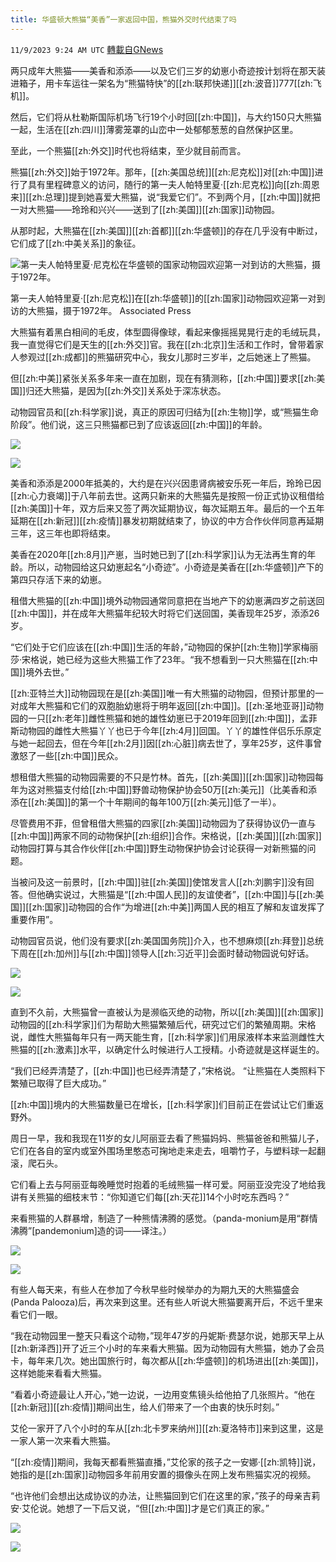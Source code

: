 ```yaml
---
title: 华盛顿大熊猫“美香”一家返回中国，熊猫外交时代结束了吗
---
```

`11/9/2023 9:24 AM UTC` [轉載自GNews](https://gnews.org/articles/1946541)

两只成年大熊猫——美香和添添——以及它们三岁的幼崽小奇迹按计划将在那天装进箱子，用卡车运往一架名为“熊猫特快”的[[zh:联邦快递]][[zh:波音]]777[[zh:飞机]]。

然后，它们将从杜勒斯国际机场飞行19个小时回[[zh:中国]]，与大约150只大熊猫一起，生活在[[zh:四川]]薄雾笼罩的山峦中一处郁郁葱葱的自然保护区里。

至此，一个熊猫[[zh:外交]]时代也将结束，至少就目前而言。

熊猫[[zh:外交]]始于1972年。那年，[[zh:美国总统]][[zh:尼克松]]对[[zh:中国]]进行了具有里程碑意义的访问，随行的第一夫人帕特里夏·[[zh:尼克松]]向[[zh:周恩来]][[zh:总理]]提到她喜爱大熊猫，说“我爱它们”。不到两个月，[[zh:中国]]就把一对大熊猫——玲玲和兴兴——送到了[[zh:美国]][[zh:国家]]动物园。

从那时起，大熊猫在[[zh:美国]][[zh:首都]][[zh:华盛顿]]的存在几乎没有中断过，它们成了[[zh:中美关系]]的象征。

![第一夫人帕特里夏·尼克松在华盛顿的国家动物园欢迎第一对到访的大熊猫，摄于1972年。](https://static01.nyt.com/images/2023/11/07/us/politics/00dc-pandas-nixon/00dc-pandas-nixon-master1050.jpg "第一夫人帕特里夏·尼克松在华盛顿的国家动物园欢迎第一对到访的大熊猫，摄于1972年。")

第一夫人帕特里夏·[[zh:尼克松]]在[[zh:华盛顿]]的[[zh:国家]]动物园欢迎第一对到访的大熊猫，摄于1972年。 Associated Press

大熊猫有着黑白相间的毛皮，体型圆得像球，看起来像摇摇晃晃行走的毛绒玩具，我一直觉得它们是天生的[[zh:外交]]官。我在[[zh:北京]]生活和工作时，曾带着家人参观过[[zh:成都]]的熊猫研究中心，我女儿那时三岁半，之后她迷上了熊猫。

但[[zh:中美]]紧张关系多年来一直在加剧，现在有猜测称，[[zh:中国]]要求[[zh:美国]]归还大熊猫，是因为[[zh:外交]]关系处于深冻状态。

动物园官员和[[zh:科学家]]说，真正的原因可归结为[[zh:生物]]学，或“熊猫生命阶段”。他们说，这三只熊猫都已到了应该返回[[zh:中国]]的年龄。

![](https://static01.nyt.com/images/2023/11/06/us/politics/00dc-pandas-11/00dc-pandas-11-jumbo.jpg "")

![](https://static01.nyt.com/images/2023/11/06/us/politics/00dc-pandas-12/00dc-pandas-12-jumbo.jpg "")

美香和添添是2000年抵美的，大约是在兴兴因患肾病被安乐死一年后，玲玲已因[[zh:心力衰竭]]于八年前去世。这两只新来的大熊猫先是按照一份正式协议租借给[[zh:美国]]十年，双方后来又签了两次延期协议，每次延期五年。最后的一个五年延期在[[zh:新冠]][[zh:疫情]]暴发初期就结束了，协议的中方合作伙伴同意再延期三年，这三年也即将结束。

美香在2020年[[zh:8月]]产崽，当时她已到了[[zh:科学家]]认为无法再生育的年龄。所以，动物园给这只幼崽起名“小奇迹”。小奇迹是美香在[[zh:华盛顿]]产下的第四只存活下来的幼崽。

租借大熊猫的[[zh:中国]]境外动物园通常同意把在当地产下的幼崽满四岁之前送回[[zh:中国]]，并在成年大熊猫年纪较大时将它们送回国，美香现年25岁，添添26岁。

“它们处于它们应该在[[zh:中国]]生活的年龄，”动物园的保护[[zh:生物]]学家梅丽莎·宋格说，她已经为这些大熊猫工作了23年。“我不想看到一只大熊猫在[[zh:中国]]境外去世。”

[[zh:亚特兰大]]动物园现在是[[zh:美国]]唯一有大熊猫的动物园，但预计那里的一对成年大熊猫和它们的双胞胎幼崽将于明年返回[[zh:中国]]。[[zh:圣地亚哥]]动物园的一只[[zh:老年]]雌性熊猫和她的雄性幼崽已于2019年回到[[zh:中国]]，孟菲斯动物园的雌性大熊猫丫丫也已于今年[[zh:4月]]回国。丫丫的雄性伴侣乐乐原定与她一起回去，但在今年[[zh:2月]]因[[zh:心脏]]病去世了，享年25岁，这件事曾激怒了一些[[zh:中国]]民众。

想租借大熊猫的动物园需要的不只是竹林。首先，[[zh:美国]][[zh:国家]]动物园每年为这对熊猫支付给[[zh:中国]]野兽动物保护协会50万[[zh:美元]]（比美香和添添在[[zh:美国]]的第一个十年期间的每年100万[[zh:美元]]低了一半）。

尽管费用不菲，但曾租借大熊猫的四家[[zh:美国]]动物园为了获得协议仍一直与[[zh:中国]]两家不同的动物保护[[zh:组织]]合作。宋格说，[[zh:美国]][[zh:国家]]动物园打算与其合作伙伴[[zh:中国]]野生动物保护协会讨论获得一对新熊猫的问题。

当被问及这一前景时，[[zh:中国]]驻[[zh:美国]]使馆发言人[[zh:刘鹏宇]]没有回答。但他确实说过，大熊猫是“[[zh:中国人民]]的友谊使者”，[[zh:中国]]与[[zh:美国]][[zh:国家]]动物园的合作“为增进[[zh:中美]]两国人民的相互了解和友谊发挥了重要作用”。

动物园官员说，他们没有要求[[zh:美国国务院]]介入，也不想麻烦[[zh:拜登]]总统下周在[[zh:加州]]与[[zh:中国]]领导人[[zh:习近平]]会面时替动物园说句好话。

![](https://static01.nyt.com/images/2023/11/06/us/politics/00dc-pandas-13/00dc-pandas-13-master1050.jpg "")

![](https://static01.nyt.com/images/2023/11/06/us/politics/00dc-pandas-08/00dc-pandas-08-master1050.jpg "")

直到不久前，大熊猫曾一直被认为是濒临灭绝的动物，所以[[zh:美国]][[zh:国家]]动物园的[[zh:科学家]]们为帮助大熊猫繁殖后代，研究过它们的繁殖周期。宋格说，雌性大熊猫每年只有一两天能生育，[[zh:科学家]]们用尿液样本来监测雌性大熊猫的[[zh:激素]]水平，以确定什么时候进行人工授精。小奇迹就是这样诞生的。

“我们已经弄清楚了，[[zh:中国]]也已经弄清楚了，”宋格说。 “让熊猫在人类照料下繁殖已取得了巨大成功。”

[[zh:中国]]境内的大熊猫数量已在增长，[[zh:科学家]]们目前正在尝试让它们重返野外。

周日一早，我和我现在11岁的女儿阿丽亚去看了熊猫妈妈、熊猫爸爸和熊猫儿子，它们在各自的室内或室外围场里憨态可掬地走来走去，咀嚼竹子，与塑料球一起翻滚，爬石头。

它们看上去与阿丽亚每晚睡觉时抱着的毛绒熊猫一样可爱。阿丽亚没完没了地给我讲有关熊猫的细枝末节：“你知道它们每[[zh:天花]]14个小时吃东西吗？”

来看熊猫的人群暴增，制造了一种熊情沸腾的感觉。（panda-monium是用“群情沸腾”[pandemonium]造的词——译注。）

![](https://static01.nyt.com/images/2023/11/06/us/politics/00dc-pandas-06/00dc-pandas-06-master1050.jpg "")

![](https://static01.nyt.com/images/2023/11/06/us/politics/00dc-pandas-02/00dc-pandas-02-master1050.jpg "")

有些人每天来，有些人在参加了今秋早些时候举办的为期九天的大熊猫盛会(Panda Palooza)后，再次来到这里。还有些人听说大熊猫要离开后，不远千里来看它们一眼。

“我在动物园里一整天只看这个动物，”现年47岁的丹妮斯·费瑟尔说，她那天早上从[[zh:新泽西]]开了近三个小时的车来看大熊猫。因为动物园有大熊猫，她办了会员卡，每年来几次。她出国旅行时，每次都从[[zh:华盛顿]]的机场进出[[zh:美国]]，这样她能来看看大熊猫。

“看着小奇迹最让人开心，”她一边说，一边用变焦镜头给他拍了几张照片。“他在[[zh:新冠]][[zh:疫情]]期间出生，给人们带来了一个由衷的快乐时刻。”

艾伦一家开了八个小时的车从[[zh:北卡罗来纳州]][[zh:夏洛特市]]来到这里，这是一家人第一次来看大熊猫。

“[[zh:疫情]]期间，我每天都看熊猫直播，”艾伦家的孩子之一安娜·[[zh:凯特]]说，她指的是[[zh:国家]]动物园多年前用安置的摄像头在网上发布熊猫实况的视频。

“也许他们会想出达成协议的办法，让熊猫回到它们在这里的家，”孩子的母亲吉莉安·艾伦说。她想了一下后又说，“但[[zh:中国]]才是它们真正的家。”

![](https://static01.nyt.com/images/2023/11/06/us/politics/00dc-pandas-04/00dc-pandas-04-master1050.jpg "")

![](https://static01.nyt.com/images/2023/11/06/us/politics/00dc-pandas-03/00dc-pandas-03-master1050.jpg "")
